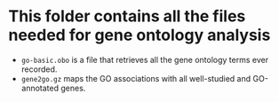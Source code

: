 # This folder contains all the files needed for gene ontology analysis<br>
  - `go-basic.obo` is a file that retrieves all the gene ontology terms ever recorded.<br>
  - `gene2go.gz` maps the GO associations with all well-studied and GO-annotated genes.<br>
